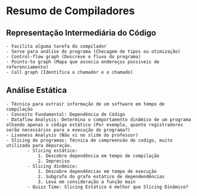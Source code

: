 Resumo de Compiladores
======================

## Representação Intermediária do Código
	- Facilita alguma tarefa do compilador
	- Serve para análise do programa (Checagem de tipos ou otimização)
	- Control-flow graph (Descreve o fluxo do programa)
	- Points-to graph (Mapa que associa endereços possíveis de referenciamento)
	- Call graph (Identifica o chamador e o chamado)

## Análise Estática
	- Técnica para extrair informação de um software em tempo de compilação
	- Conceito Fundamental: Dependência de Código
	- Dataflow Analysis: Determina o comportamento dinâmico de um programa olhando apenas o código estático (Por exemplo, quanto registradores serão necessários para a execução do programa?)
	- Liveness Analysis (Não vi no slide do professor)
	- Slicing de programas: Técnica de compreensão de codigo, muito utilizada para depuração.
			- Slicing estático: 
				1. Descobre dependência em tempo de compilação
				2. Impreciso
			- Slicing dinâmico:
				1. Descobre dependências em tempo de execução
				2. Subgrafo do grafo estático de dependendências
				3. Leva em consideração a função main
			- Quizz Time: Slicing Estático é melhor que Slicing Dinâmico?

